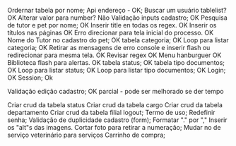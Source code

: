 Ordernar tabela por nome;
Api endereço - OK;
Buscar um usuário tablelist? OK
Alterar valor para number? Não
Validação inputs cadastro; OK
Pesquisa de tutor e pet por nome; OK
Inserir title en todas os regex. OK
Inserir os títulos nas páginas OK
Erro direcionar para tela inicial do processo. OK
Nome do Tutor no cadastro do pet; OK
tabela categoria; OK
Loop para listar categoria; OK
Retirar as mensagens de erro console e inserir flash ou redirecionar para mesma tela. OK
Revisar regex OK
Menu hanburguer OK
Biblioteca flash para alertas. OK
tabela status; OK
tabela tipo documentos; OK
Loop para listar status; OK
Loop para listar tipo documentos; OK
Login; OK
Session; Ok

Validação edição cadastro; OK parcial - pode ser melhorado se der tempo


Criar crud da tabela status
Criar crud da tabela cargo
Criar crud da tabela departamento
Criar crud da tabela filial
logout;
Termo de uso;
Redefinir senha;
Validação de duplicidade cadastro (form);
Formatar "." por ","
Inserir os "alt"s das imagens.
Cortar foto para retirar a numeração;
Mudar no de serviço veterinário para serviços
Carrinho de compra;


   